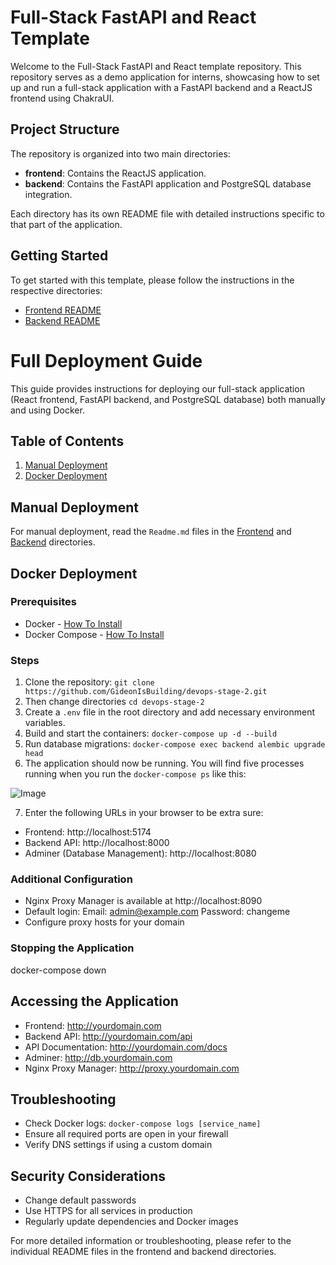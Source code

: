# Full-Stack FastAPI and React Template

Welcome to the Full-Stack FastAPI and React template repository. This repository serves as a demo application for interns, showcasing how to set up and run a full-stack application with a FastAPI backend and a ReactJS frontend using ChakraUI.

## Project Structure

The repository is organized into two main directories:

- **frontend**: Contains the ReactJS application.
- **backend**: Contains the FastAPI application and PostgreSQL database integration.

Each directory has its own README file with detailed instructions specific to that part of the application.

## Getting Started

To get started with this template, please follow the instructions in the respective directories:

- [Frontend README](./frontend/README.md)
- [Backend README](./backend/README.md)

# Full Deployment Guide

This guide provides instructions for deploying our full-stack application (React frontend, FastAPI backend, and PostgreSQL database) both manually and using Docker.

## Table of Contents

1. [Manual Deployment](#manual-deployment)
2. [Docker Deployment](#docker-deployment)

## Manual Deployment

For manual deployment, read the `Readme.md` files in the [Frontend](./frontend/README.md) and [Backend](./backend/README.md) directories.

## Docker Deployment

### Prerequisites

- Docker - [How To Install](https://medium.com/@srijaanaparthy/step-by-step-guide-to-install-docker-on-ubuntu-in-aws-a39746e5a63d)
- Docker Compose - [How To Install](https://aqibhafeez473.hashnode.dev/day-13-setting-up-docker-compose-on-aws-ec2-instance-with-ubuntu#heading-step-4-install-docker-compose)

### Steps

1. Clone the repository:
   `git clone https://github.com/GideonIsBuilding/devops-stage-2.git`
2. Then change directories `cd devops-stage-2`
3. Create a `.env` file in the root directory and add necessary environment variables.
4. Build and start the containers: `docker-compose up -d --build`
5. Run database migrations: `docker-compose exec backend alembic upgrade head`
6. The application should now be running. You will find five processes running when you run the `docker-compose ps` like this:

![Image](".Screenshot/image.png")

7. Enter the following URLs in your browser to be extra sure:

- Frontend: http://localhost:5174
- Backend API: http://localhost:8000
- Adminer (Database Management): http://localhost:8080

### Additional Configuration

- Nginx Proxy Manager is available at http://localhost:8090
- Default login:
  Email: admin@example.com
  Password: changeme
- Configure proxy hosts for your domain

### Stopping the Application

docker-compose down

## Accessing the Application

- Frontend: http://yourdomain.com
- Backend API: http://yourdomain.com/api
- API Documentation: http://yourdomain.com/docs
- Adminer: http://db.yourdomain.com
- Nginx Proxy Manager: http://proxy.yourdomain.com

## Troubleshooting

- Check Docker logs: `docker-compose logs [service_name]`
- Ensure all required ports are open in your firewall
- Verify DNS settings if using a custom domain

## Security Considerations

- Change default passwords
- Use HTTPS for all services in production
- Regularly update dependencies and Docker images

For more detailed information or troubleshooting, please refer to the individual README files in the frontend and backend directories.
